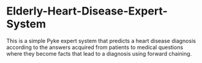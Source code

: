 # Elderly-Heart-Disease-Expert-System
This is a simple Pyke expert system that predicts a heart disease diagnosis according to the answers acquired from patients to medical questions where they become facts that lead to a diagnosis using forward chaining.
